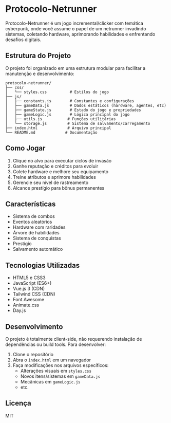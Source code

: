 # Protocolo-Netrunner

Protocolo-Netrunner é um jogo incremental/clicker com temática cyberpunk, onde você assume o papel de um netrunner invadindo sistemas, coletando hardware, aprimorando habilidades e enfrentando desafios digitais.

## Estrutura do Projeto

O projeto foi organizado em uma estrutura modular para facilitar a manutenção e desenvolvimento:

```
protocolo-netrunner/
├── css/
│   └── styles.css          # Estilos do jogo
├── js/
│   ├── constants.js        # Constantes e configurações
│   ├── gameData.js         # Dados estáticos (hardware, agentes, etc)
│   ├── gameState.js        # Estado do jogo e propriedades
│   ├── gameLogic.js        # Lógica principal do jogo
│   ├── utils.js           # Funções utilitárias
│   └── storage.js         # Sistema de salvamento/carregamento
├── index.html             # Arquivo principal
└── README.md             # Documentação
```

## Como Jogar

1. Clique no alvo para executar ciclos de invasão
2. Ganhe reputação e créditos para evoluir
3. Colete hardware e melhore seu equipamento
4. Treine atributos e aprimore habilidades
5. Gerencie seu nível de rastreamento
6. Alcance prestígio para bônus permanentes

## Características

- Sistema de combos
- Eventos aleatórios
- Hardware com raridades
- Árvore de habilidades
- Sistema de conquistas
- Prestígio
- Salvamento automático

## Tecnologias Utilizadas

- HTML5 e CSS3
- JavaScript (ES6+)
- Vue.js 3 (CDN)
- Tailwind CSS (CDN)
- Font Awesome
- Animate.css
- Day.js

## Desenvolvimento

O projeto é totalmente client-side, não requerendo instalação de dependências ou build tools. Para desenvolver:

1. Clone o repositório
2. Abra o `index.html` em um navegador
3. Faça modificações nos arquivos específicos:
   - Alterações visuais em `styles.css`
   - Novos itens/sistemas em `gameData.js`
   - Mecânicas em `gameLogic.js`
   - etc.

## Licença

MIT
